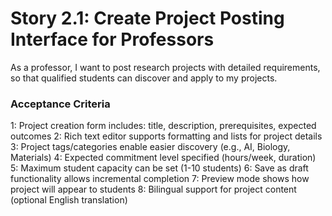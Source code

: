 # Story 2.1: Create Project Posting Interface for Professors

As a professor,
I want to post research projects with detailed requirements,
so that qualified students can discover and apply to my projects.

### Acceptance Criteria
1: Project creation form includes: title, description, prerequisites, expected outcomes
2: Rich text editor supports formatting and lists for project details
3: Project tags/categories enable easier discovery (e.g., AI, Biology, Materials)
4: Expected commitment level specified (hours/week, duration)
5: Maximum student capacity can be set (1-10 students)
6: Save as draft functionality allows incremental completion
7: Preview mode shows how project will appear to students
8: Bilingual support for project content (optional English translation)
